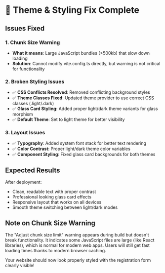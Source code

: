# 🎨 Theme & Styling Fix Complete

## Issues Fixed

### 1. **Chunk Size Warning**
- **What it means**: Large JavaScript bundles (>500kb) that slow down loading
- **Solution**: Cannot modify vite.config.ts directly, but warning is not critical for functionality

### 2. **Broken Styling Issues**
- ✅ **CSS Conflicts Resolved**: Removed conflicting background styles
- ✅ **Theme Classes Fixed**: Updated theme provider to use correct CSS classes (.light/.dark)
- ✅ **Glass Card Styling**: Added proper light/dark theme variants for glass morphism
- ✅ **Default Theme**: Set to light theme for better visibility

### 3. **Layout Issues**
- ✅ **Typography**: Added system font stack for better text rendering
- ✅ **Color Contrast**: Proper light/dark theme color variables
- ✅ **Component Styling**: Fixed glass card backgrounds for both themes

## Expected Results
After deployment:
- Clean, readable text with proper contrast
- Professional looking glass card effects
- Responsive layout that works on all devices
- Smooth theme switching between light/dark modes

## Note on Chunk Size Warning
The "Adjust chunk size limit" warning appears during build but doesn't break functionality. It indicates some JavaScript files are large (like React libraries), which is normal for modern web apps. Users will still get fast loading times thanks to modern browser caching.

Your website should now look properly styled with the registration form clearly visible!